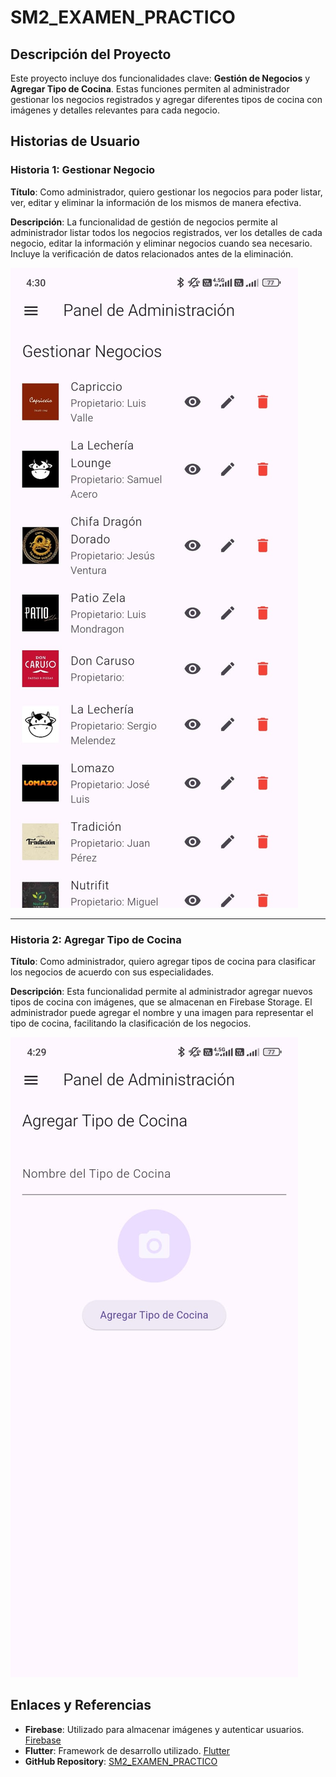 # SM2_EXAMEN_PRACTICO

## Descripción del Proyecto
Este proyecto incluye dos funcionalidades clave: **Gestión de Negocios** y **Agregar Tipo de Cocina**. Estas funciones permiten al administrador gestionar los negocios registrados y agregar diferentes tipos de cocina con imágenes y detalles relevantes para cada negocio.

## Historias de Usuario

### Historia 1: Gestionar Negocio
**Título**: Como administrador, quiero gestionar los negocios para poder listar, ver, editar y eliminar la información de los mismos de manera efectiva.

**Descripción**: La funcionalidad de gestión de negocios permite al administrador listar todos los negocios registrados, ver los detalles de cada negocio, editar la información y eliminar negocios cuando sea necesario. Incluye la verificación de datos relacionados antes de la eliminación.


![Gestionar Negocio](img/gestionarnego.jpeg)

---

### Historia 2: Agregar Tipo de Cocina
**Título**: Como administrador, quiero agregar tipos de cocina para clasificar los negocios de acuerdo con sus especialidades.

**Descripción**: Esta funcionalidad permite al administrador agregar nuevos tipos de cocina con imágenes, que se almacenan en Firebase Storage. El administrador puede agregar el nombre y una imagen para representar el tipo de cocina, facilitando la clasificación de los negocios.


![Agregar Tipo de Cocina](img/agregatipococina.jpeg)

## Enlaces y Referencias
- **Firebase**: Utilizado para almacenar imágenes y autenticar usuarios. [Firebase](https://firebase.google.com/)
- **Flutter**: Framework de desarrollo utilizado. [Flutter](https://flutter.dev/)
- **GitHub Repository**: [SM2_EXAMEN_PRACTICO](https://github.com/tomasyoel/SM2_EXAMEN_PRACTICO/tree/main)


